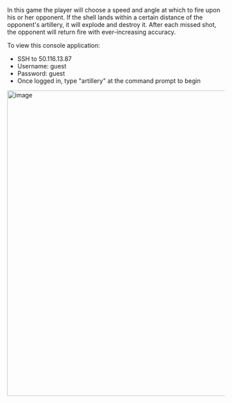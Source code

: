In this game the player will choose a speed and angle at which to fire upon his or her opponent. If the shell lands within a certain distance of the opponent's artillery, it will explode and destroy it. After each missed shot, the opponent will return fire with ever-increasing accuracy. 

To view this console application:
  - SSH to 50.116.13.87
  - Username: guest
  - Password: guest
  - Once logged in, type "artillery" at the command prompt to begin

<img width="707" alt="image" src="https://user-images.githubusercontent.com/13876640/210656947-a918f9b7-f56b-4b8e-9c4a-a3f03eaabe4e.png">
